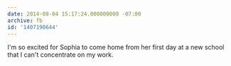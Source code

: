 ```yaml
---
date: 2014-08-04 15:17:24.000000000 -07:00
archive: fb
id: '1407190644'
---
```


I'm so excited for Sophia to come home from her first day at a new school that I can't concentrate on my work.

